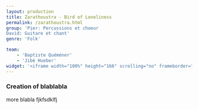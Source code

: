 ```yaml
---
layout: production
title: Zarathoustra - Bird of Loneliness
permalink: /zarathoustra.html
group: 'Pier: Percussions et choeur
David: Guitare et chant'
genre: 'Folk'

team: 
    - 'Baptiste Quéméner'
    - 'Jibé Hueber'
widget: '<iframe width="100%" height="166" scrolling="no" frameborder="no" src="https://w.soundcloud.com/player/?url=http%3A%2F%2Fapi.soundcloud.com%2Ftracks%2F80364925&amp;color=ff6600&amp;auto_play=false&amp;show_artwork=false"></iframe>'
---
```


### Creation of blablabla

more blabla fjkfsdklfj
